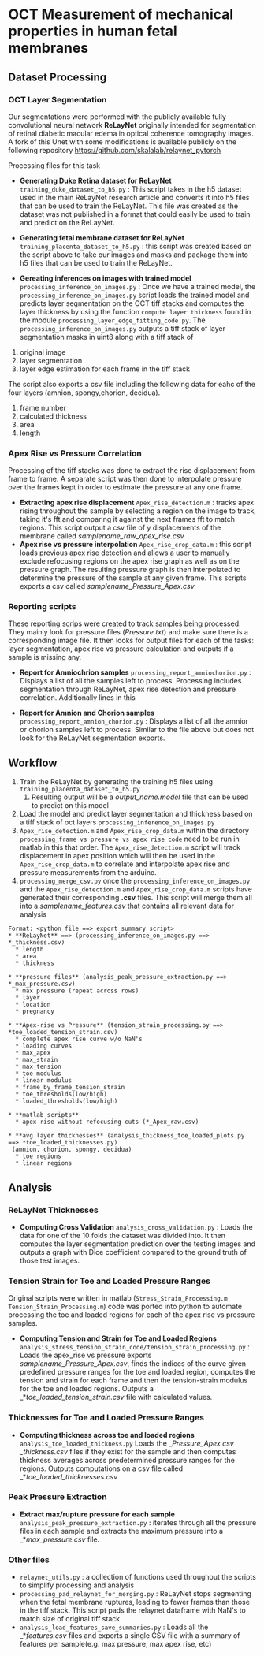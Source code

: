 # OCT Measurement of mechanical properties in human fetal membranes

## Dataset Processing 

### OCT Layer Segmentation

Our segmentations were performed  with the publicly available fully convolutional neural network **ReLayNet** originally intended for segmentation of retinal diabetic macular edema in optical coherence tomography images. A fork of this Unet with some modifications is available publicly on the following repository
https://github.com/skalalab/relaynet_pytorch

Processing files for this task

* **Generating Duke Retina dataset for ReLayNet**  `training_duke_dataset_to_h5.py` :  This script takes in the h5 dataset used in the main ReLayNet research article and converts it into h5 files that can be used to train the ReLayNet. This file was created as the dataset was not published in a format that could easily be used to train and predict on the ReLayNet.

* **Generating fetal membrane dataset for ReLayNet** `training_placenta_dataset_to_h5.py` : this script was created based on the script above to take our images and masks and package them into h5 files that can be used to train the ReLayNet. 


* **Gereating inferences on images with trained model** `processing_inference_on_images.py` : Once we have a trained model, the `processing_inference_on_images.py` script loads the trained model and predicts layer segmentation on the OCT tiff stacks and computes the layer thickness by using the function `compute layer thickness` found in the module `processing_layer_edge_fitting_code.py`. The `processing_inference_on_images.py` outputs a tiff stack of layer segmentation masks in uint8 along with a tiff stack of 
1) original image 
2) layer segmentation 
3) layer edge estimation for each frame in the tiff stack

The script also exports a csv file including the following data for eahc of the four layers (amnion, spongy,chorion, decidua).
  1) frame number 
  2) calculated thickness 
  3) area
  4) length

### Apex Rise vs Pressure Correlation

Processing of the tiff stacks was done to extract the rise displacement from frame to frame. A separate script was then done to interpolate pressure over the frames kept in order to estimate the pressure at any one frame.

* **Extracting apex rise displacement** `Apex_rise_detection.m` : tracks apex rising throughout the sample by selecting a region on the image to track, taking it's fft and comparing it against the next frames fft to match regions. This script output a csv file of y displacements of the membrane called _samplename_raw_apex_rise.csv_
* **Apex rise vs pressure interpolation** `Apex_rise_crop_data.m` : this script loads previous apex rise detection and allows a user to  manually exclude refocusing regions on the apex rise graph as well as on the pressure graph. The resulting pressure graph is then interpolated to determine the pressure of the sample at any given frame. This scripts exports a csv called _samplename_Pressure_Apex.csv_
  
### Reporting scripts

These reporting scrips were created to track samples being processed. They mainly look for pressure files (_Pressure.txt_) and make sure there is a corresponding image file. It then looks for output files for each of the tasks: layer segmentation, apex rise vs pressure calculation and outputs if a sample is missing any. 

* **Report for Amniochrion samples** `processing_report_amniochorion.py` : Displays a list of all the samples left to process. Processing includes segmentation through ReLayNet, apex rise detection and pressure correlation. Additionally lines in this 
   
* **Report for Amnion and Chorion samples** `processing_report_amnion_chorion.py` : Displays a list of all the amnior or chorion samples left to process. Similar to the file above but does not look for the ReLayNet segmentation exports.

## Workflow 

 1. Train the ReLayNet by generating the training h5 files using `training_placenta_dataset_to_h5.py`
    1. Resulting output will be a _output_name.model_ file that can be used to predict on this model
 2. Load the model and predict layer segmentation and thickness based on a tiff stack of oct layers `processing_inference_on_images.py`
 3. `Apex_rise_detection.m` and `Apex_rise_crop_data.m` within the directory `processing_frame vs pressure vs apex rise code` need to be run in matlab in this that order. The `Apex_rise_detection.m` script will track displacement in apex position which will then be used in the  `Apex_rise_crop_data.m` to correlate and interpolate apex rise and pressure measurements from the arduino.
1. `processing_merge_csv.py` once the `processing_inference_on_images.py` and the `Apex_rise_detection.m` and `Apex_rise_crop_data.m` scripts have generated their corresponding **.csv** files. This script will merge them all into a _samplename_features.csv_ that contains all relevant data for analysis


```
Format: <python_file ==> export summary script>
* **ReLayNet** ==> (processing_inference_on_images.py ==> *_thickness.csv)
  * length
  * area 
  * thickness

* **pressure files** (analysis_peak_pressure_extraction.py ==> *_max_pressure.csv)
  * max pressure (repeat across rows)
  * layer
  * location
  * pregnancy

* **Apex-rise vs Pressure** (tension_strain_processing.py ==> *toe_loaded_tension_strain.csv)
  * complete apex rise curve w/o NaN's  
  * loading curves
  * max_apex
  * max_strain
  * max_tension
  * toe modulus
  * linear modulus
  * frame_by_frame_tension_strain
  * toe_thresholds(low/high)
  * loaded_thresholds(low/high)

* **matlab scripts**
  * apex rise without refocusing cuts (*_Apex_raw.csv)

* **avg layer thicknesses** (analysis_thickness_toe_loaded_plots.py ==> *toe_loaded_thicknesses.py) 
 (amnion, chorion, spongy, decidua)
  * toe regions
  * linear regions
```

## Analysis 

### ReLayNet Thicknesses

* **Computing Cross Validation** `analysis_cross_validation.py` : Loads the data for one of the 10 folds the dataset was divided into. It then computes the layer segmentation prediction over the testing images and outputs a graph with Dice coefficient compared to the ground truth of those test images.


### Tension Strain for Toe and Loaded Pressure Ranges 
Original scripts were written in matlab (`Stress_Strain_Processing.m` `Tension_Strain_Processing.m`) code was ported into python to automate processing the toe and loaded regions for each of the apex rise vs pressure samples.

* **Computing Tension and Strain for Toe and Loaded Regions** `analysis_stress_tension_strain_code/tension_strain_processing.py` : Loads the apex_rise vs pressure exports _samplename_Pressure_Apex.csv_, finds the indices of the curve given predefined pressure ranges for the toe and loaded region, computes the tension and strain for each frame and then the tension-strain modulus for the toe and loaded regions. Outputs a _*_toe_loaded_tension_strain.csv_ file with calculated values.

### Thicknesses for Toe and Loaded Pressure Ranges 

* **Computing thickness across toe and loaded regions** `analysis_toe_loaded_thickness.py` Loads the _*_Pressure_Apex.csv_ _*_thickness.csv_ files if they exist for the sample and then computes thickness averages across predetermined pressure ranges for the regions. Outputs computations on a csv file called _*_toe_loaded_thicknesses.csv_

### Peak Pressure Extraction

* **Extract max/rupture pressure for each sample** `analysis_peak_pressure_extraction.py` : iterates through all the pressure files in each sample and extracts the maximum pressure  into a _*_max_pressure.csv_ file.



### Other files

* `relaynet_utils.py` : a collection of functions used throughout the scripts to simplify processing and analysis
* `processing_pad_relaynet_for_merging.py` : ReLayNet stops segmenting when the fetal membrane ruptures, leading to fewer frames than those in the tiff stack. This script pads the relaynet dataframe with NaN's to match size of original tiff stack. 
* `analysis_load_features_save_summaries.py` : Loads all the _*_features.csv_ files and exports a single CSV file with a summary of features per sample(e.g. max pressure, max apex rise, etc)
